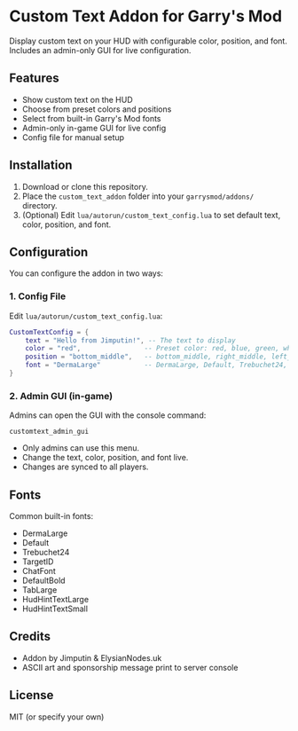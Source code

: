 # Custom Text Addon for Garry's Mod

Display custom text on your HUD with configurable color, position, and font. Includes an admin-only GUI for live configuration.

## Features
- Show custom text on the HUD
- Choose from preset colors and positions
- Select from built-in Garry's Mod fonts
- Admin-only in-game GUI for live config
- Config file for manual setup

## Installation
1. Download or clone this repository.
2. Place the `custom_text_addon` folder into your `garrysmod/addons/` directory.
3. (Optional) Edit `lua/autorun/custom_text_config.lua` to set default text, color, position, and font.

## Configuration
You can configure the addon in two ways:

### 1. Config File
Edit `lua/autorun/custom_text_config.lua`:
```lua
CustomTextConfig = {
    text = "Hello from Jimputin!", -- The text to display
    color = "red",                -- Preset color: red, blue, green, white, black
    position = "bottom_middle",   -- bottom_middle, right_middle, left_middle, upper_middle
    font = "DermaLarge"           -- DermaLarge, Default, Trebuchet24, TargetID, ChatFont, etc.
}
```

### 2. Admin GUI (in-game)
Admins can open the GUI with the console command:
```
customtext_admin_gui
```
- Only admins can use this menu.
- Change the text, color, position, and font live.
- Changes are synced to all players.

## Fonts
Common built-in fonts:
- DermaLarge
- Default
- Trebuchet24
- TargetID
- ChatFont
- DefaultBold
- TabLarge
- HudHintTextLarge
- HudHintTextSmall

## Credits
- Addon by Jimputin & ElysianNodes.uk
- ASCII art and sponsorship message print to server console

## License
MIT (or specify your own) 
